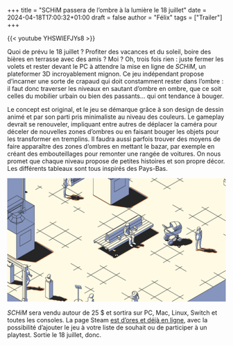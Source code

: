 +++
title = "SCHiM passera de l’ombre à la lumière le 18 juillet"
date = 2024-04-18T17:00:32+01:00
draft = false
author = "Félix"
tags = ["Trailer"]
+++ 

{{< youtube YHSWlEFJYs8 >}} 

Quoi de prévu le 18 juillet ? Profiter des vacances et du soleil, boire des bières en terrasse avec des amis ? Moi ? Oh, trois fois rien : juste fermer les volets et rester devant le PC à attendre la mise en ligne de *SCHiM*, un plateformer 3D incroyablement mignon. Ce jeu indépendant propose d’incarner une sorte de crapaud qui doit constamment rester dans l’ombre : il faut donc traverser les niveaux en sautant d’ombre en ombre, que ce soit celles du mobilier urbain ou bien des passants… qui ont tendance à bouger. 

Le concept est original, et le jeu se démarque grâce à son design de dessin animé et par son parti pris minimaliste au niveau des couleurs. Le gameplay devrait se renouveler, impliquant entre autres de déplacer la caméra pour déceler de nouvelles zones d’ombres ou en faisant bouger les objets pour les transformer en tremplins. Il faudra aussi parfois trouver des moyens de faire apparaître des zones d’ombres en mettant le bazar, par exemple en créant des embouteillages pour remonter une rangée de voitures. On nous promet que chaque niveau propose de petites histoires et son propre décor. Les différents tableaux sont tous inspirés des Pays-Bas.


![Capture d’écran du jeu SCHiM](SCHiM.jpg "Même si le jeu est naze, on aura toujours gagné un bon générateur de fonds d’écran.")

*SCHiM* sera vendu autour de 25 $ et sortira sur PC, Mac, Linux, Switch et toutes les consoles. La page Steam [est d’ores et déjà en ligne](https://store.steampowered.com/app/1519710/SCHiM/), avec la possibilité d’ajouter le jeu à votre liste de souhait ou de participer à un playtest. Sortie le 18 juillet, donc.